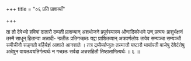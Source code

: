 +++
title = "०६ प्रति प्राशव्याँ"

+++

ता तौ देवेभ्यो हविषां दातारौ दम्पती प्राशव्यान् अशभोजने प्रपूर्वस्यास्य औणादिकोभावे उण् प्रत्ययः प्राशुर्भक्षणं तस्मै साधून् हितान्वा अन्नादी- न्प्रतीतः प्रतिगच्छतः यद्वा प्राशितव्यान् अत्रवर्णलोपः तावेव सम्यञ्चा सम्यञ्चौ समीचीनौ सङ्गतौ बर्हिर्यज्ञं आशाते आनशाते । तत्र द्रव्यैर्व्याप्नुतः तस्मात्तौ यष्टारौ भार्यापती वाजेषु देवैर्दत्तेषु अन्नेषुन वायतःवयतिर्गत्यर्थः न गच्छतः सर्वदा अन्नसहितौ तिष्ठातामित्यर्थः ॥ ६ ॥